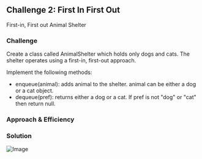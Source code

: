 ## Challenge 2: First In First Out
First-in, First out Animal Shelter

### Challenge
Create a class called AnimalShelter which holds only dogs and cats. The shelter operates using a first-in, first-out approach.

Implement the following methods:
-  enqueue(animal): adds animal to the shelter. animal can be either a dog or a cat object.
-  dequeue(pref): returns either a dog or a cat. If pref is not "dog" or "cat" then return null.

### Approach & Efficiency


### Solution
![Image](../../assests/CC12.jpg)
